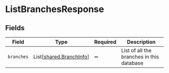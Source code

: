 # ListBranchesResponse


## Fields

| Field                                                        | Type                                                         | Required                                                     | Description                                                  |
| ------------------------------------------------------------ | ------------------------------------------------------------ | ------------------------------------------------------------ | ------------------------------------------------------------ |
| `branches`                                                   | List[[shared.BranchInfo](../../models/shared/branchinfo.md)] | :heavy_minus_sign:                                           | List of all the branches in this database                    |